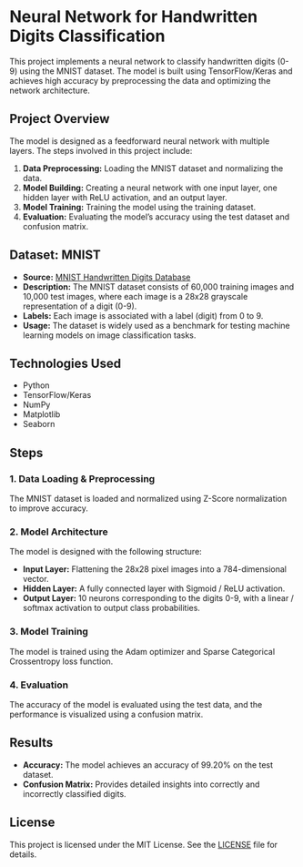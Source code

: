 # Neural Network for Handwritten Digits Classification

This project implements a neural network to classify handwritten digits (0-9) using the MNIST dataset. The model is built using TensorFlow/Keras and achieves high accuracy by preprocessing the data and optimizing the network architecture.

## Project Overview

The model is designed as a feedforward neural network with multiple layers. The steps involved in this project include:
1. **Data Preprocessing:** Loading the MNIST dataset and normalizing the data.
2. **Model Building:** Creating a neural network with one input layer, one hidden layer with ReLU activation, and an output layer.
3. **Model Training:** Training the model using the training dataset.
4. **Evaluation:** Evaluating the model’s accuracy using the test dataset and confusion matrix.

## Dataset: MNIST

- **Source:** [MNIST Handwritten Digits Database](http://yann.lecun.com/exdb/mnist/)
- **Description:** The MNIST dataset consists of 60,000 training images and 10,000 test images, where each image is a 28x28 grayscale representation of a digit (0-9).
- **Labels:** Each image is associated with a label (digit) from 0 to 9.
- **Usage:** The dataset is widely used as a benchmark for testing machine learning models on image classification tasks.


## Technologies Used
- Python
- TensorFlow/Keras
- NumPy
- Matplotlib
- Seaborn

## Steps

### 1. Data Loading & Preprocessing
The MNIST dataset is loaded and normalized using Z-Score normalization to improve accuracy.

### 2. Model Architecture
The model is designed with the following structure:
- **Input Layer:** Flattening the 28x28 pixel images into a 784-dimensional vector.
- **Hidden Layer:** A fully connected layer with Sigmoid / ReLU activation.
- **Output Layer:** 10 neurons corresponding to the digits 0-9, with a linear / softmax activation to output class probabilities.

### 3. Model Training
The model is trained using the Adam optimizer and Sparse Categorical Crossentropy loss function.

### 4. Evaluation
The accuracy of the model is evaluated using the test data, and the performance is visualized using a confusion matrix.

## Results

- **Accuracy:** The model achieves an accuracy of 99.20% on the test dataset.
- **Confusion Matrix:** Provides detailed insights into correctly and incorrectly classified digits.

## License

This project is licensed under the MIT License. See the [LICENSE](LICENSE) file for details.


